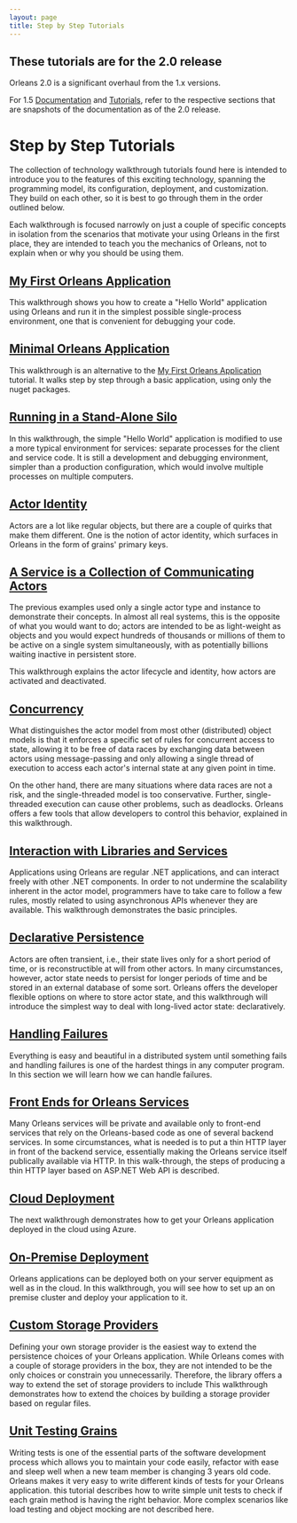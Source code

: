 ```yaml
---
layout: page
title: Step by Step Tutorials
---
```

## These tutorials are for the 2.0 release
Orleans 2.0 is a significant overhaul from the 1.x versions.

For 1.5 [Documentation](../1.5/Documentation/Introduction.md) and [Tutorials](../1.5/Tutorials/index.md), refer to the respective sections that are snapshots of the documentation as of the 2.0 release.

# Step by Step Tutorials

The collection of technology walkthrough tutorials found here is intended to introduce you to the features of this exciting technology, spanning the programming model, its configuration, deployment, and customization.
They build on each other, so it is best to go through them in the order outlined below.

Each walkthrough is focused narrowly on just a couple of specific concepts in isolation from the scenarios that motivate your using Orleans in the first place, they are intended to teach you the mechanics of Orleans, not to explain when or why you should be using them.

## [My First Orleans Application](My-First-Orleans-Application.md)

This walkthrough shows you how to create a "Hello World" application using Orleans and run it in the simplest possible single-process environment, one that is convenient for debugging your code.

## [Minimal Orleans Application](Minimal-Orleans-Application.md)

This walkthrough is an alternative to the [My First Orleans Application](My-First-Orleans-Application.md) tutorial. It walks step by step through a basic application, using only the nuget packages.


## [Running in a Stand-Alone Silo](Running-in-a-Stand-alone-Silo.md)

In this walkthrough, the simple "Hello World" application is modified to use a more typical environment for services: separate processes for the client and service code.
It is still a development and debugging environment, simpler than a production configuration, which would involve multiple processes on multiple computers.

## [Actor Identity](Actor-Identity.md)

Actors are a lot like regular objects, but there are a couple of quirks that make them different.
One is the notion of actor identity, which surfaces in Orleans in the form of grains' primary keys.

## [A Service is a Collection of Communicating Actors](A-Service-is-a-Collection-of-Communicating-Actors.md)

The previous examples used only a single actor type and instance to demonstrate their concepts.
In almost all real systems, this is the opposite of what you would want to do; actors are intended to be as light-weight as objects and you would expect hundreds of thousands or millions of them to be active on a single system simultaneously, with as potentially billions waiting inactive in persistent store.

This walkthrough explains the actor lifecycle and identity, how actors are activated and deactivated.

## [Concurrency](Concurrency.md)

What distinguishes the actor model from most other (distributed) object models is that it enforces a specific set of rules for concurrent access to state, allowing it to be free of data races by exchanging data between actors using message-passing and only allowing a single thread of execution to access each actor's internal state at any given point in time.

On the other hand, there are many situations where data races are not a risk, and the single-threaded model is too conservative.
Further, single-threaded execution can cause other problems, such as deadlocks.
Orleans offers a few tools that allow developers to control this behavior, explained in this walkthrough.

## [Interaction with Libraries and Services](Interaction-with-Libraries-and-Services.md)

Applications using Orleans are regular .NET applications, and can interact freely with other .NET components.
In order to not undermine the scalability inherent in the actor model, programmers have to take care to follow a few rules, mostly related to using asynchronous APIs whenever they are available.
This walkthrough demonstrates the basic principles.

## [Declarative Persistence](Declarative-Persistence.md)

Actors are often transient, i.e., their state lives only for a short period of time, or is reconstructible at will from other actors.
In many circumstances, however, actor state needs to persist for longer periods of time and be stored in an external database of some sort.
Orleans offers the developer flexible options on where to store actor state, and this walkthrough will introduce the simplest way to deal with long-lived actor state: declaratively.

## [Handling Failures](Failure-Handling.md)

Everything is easy and beautiful in a distributed system until something fails and handling failures is one of the hardest  things in any computer program. In this section we will learn how we can handle failures.

## [Front Ends for Orleans Services](Front-Ends-for-Orleans-Services.md)

Many Orleans services will be private and available only to front-end services that rely on the Orleans-based code as one of several backend services.
In some circumstances, what is needed is to put a thin HTTP layer in front of the backend service, essentially making the Orleans service itself publically available via HTTP.
In this walk-through, the steps of producing a thin HTTP layer based on ASP.NET Web API is described.

## [Cloud Deployment](Cloud-Deployment.md)

The next walkthrough demonstrates how to get your Orleans application deployed in the cloud using Azure.

## [On-Premise Deployment](On-Premise-Deployment.md)

Orleans applications can be deployed both on your server equipment as well as in the cloud.
In this walkthrough, you will see how to set up an on premise cluster and deploy your application to it.

## [Custom Storage Providers](Custom-Storage-Providers.md)

Defining your own storage provider is the easiest way to extend the persistence choices of your Orleans application.
While Orleans comes with a couple of storage providers in the box, they are not intended to be the only choices or constrain you unnecessarily.
Therefore, the library offers a way to extend the set of storage providers to include This walkthrough demonstrates how to extend the choices by building a storage provider based on regular files.

## [Unit Testing Grains](Unit-Testing-Grains.md)

Writing tests is one of the essential parts of the software development process which allows you to maintain your code easily, refactor with ease and sleep well when a new team member is changing 3 years old code. Orleans makes it very easy to write different kinds of tests for your Orleans application.
this tutorial describes how to write simple unit tests to check if each grain method is having the right behavior.
More complex scenarios like load testing and object mocking are not described here.